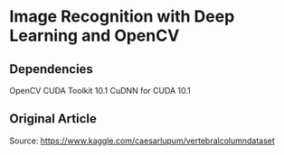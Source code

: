 # Image Recognition with Deep Learning and OpenCV

## Dependencies
OpenCV
CUDA Toolkit 10.1 
CuDNN for CUDA 10.1

## Original Article
Source: https://www.kaggle.com/caesarlupum/vertebralcolumndataset
